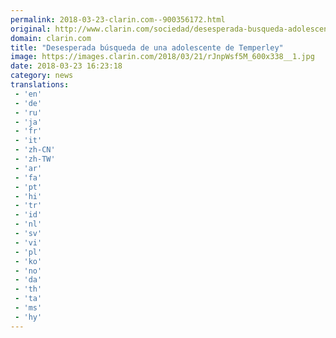 ```yaml
---
permalink: 2018-03-23-clarin.com--900356172.html
original: http://www.clarin.com/sociedad/desesperada-busqueda-adolescente-temperley_0_SkEQjcfqf.html
domain: clarin.com
title: "Desesperada búsqueda de una adolescente de Temperley"
image: https://images.clarin.com/2018/03/21/rJnpWsf5M_600x338__1.jpg
date: 2018-03-23 16:23:18
category: news
translations: 
 - 'en'
 - 'de'
 - 'ru'
 - 'ja'
 - 'fr'
 - 'it'
 - 'zh-CN'
 - 'zh-TW'
 - 'ar'
 - 'fa'
 - 'pt'
 - 'hi'
 - 'tr'
 - 'id'
 - 'nl'
 - 'sv'
 - 'vi'
 - 'pl'
 - 'ko'
 - 'no'
 - 'da'
 - 'th'
 - 'ta'
 - 'ms'
 - 'hy'
---
```


